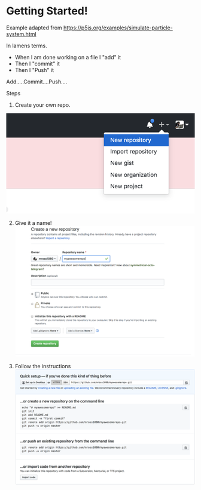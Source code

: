 # Getting Started! 

Example adapted from
https://p5js.org/examples/simulate-particle-system.html


In lamens terms. 

- When I am done working on a file I "add" it
- Then I "commit" it
- Then I "Push" it


Add.....Commit....Push....

Steps 


1. Create your own repo.  

![alt text](../img/newrepo.png "Click here for a new repo!")

2. Give it a name!
![alt text](../img/name.png "Click here for a new repo!")

3. Follow the instructions
![alt text](../img/instructions.png "Click here for a new repo!")
